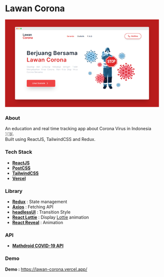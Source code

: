 # Lawan Corona
![alt text](https://github.com/racmathafidz/lawan-corona/blob/master/src/assets/images/screely.png)

### About
An education and real time tracking app about Corona Virus in Indonesia:indonesia:.\
Built using ReactJS, TailwindCSS and Redux.

### Tech Stack
- [**ReactJS**](https://github.com/facebook/create-react-app)
- [**PostCSS**](https://postcss.org/)
- [**TailwindCSS**](https://tailwindcss.com/)
- [**Vercel**](https://vercel.com/)

### Library
- [**Redux**](https://redux.js.org/) : State management
- [**Axios**](https://github.com/axios/axios) : Fetching API
- [**headlessUI**](https://github.com/tailwindlabs/headlessui) : Transition Style
- [**React Lottie**](https://www.npmjs.com/package/react-lottie) : Display [Lottie](https://lottiefiles.com/) animation
- [**React Reveal**](https://www.react-reveal.com/) : Animation 

### API
- [**Mathdroid COVID-19 API**](https://covid19.mathdro.id/)

### Demo
**Demo :** https://lawan-corona.vercel.app/
